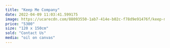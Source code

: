 ```yaml
---
title: "Keep Me Company"
date: 2022-04-09 11:03:41.599175
image: https://ucarecdn.com/88093550-1ab7-414e-b02c-f78d9e91476f/keep-me-company.jpg
price: "5300"
size: "120 x 150cm"
sold: "Contact Us"
media: "oil on canvas"
---
```


